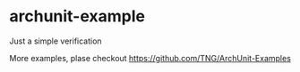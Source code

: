 # archunit-example

Just a simple verification

More examples, plase checkout https://github.com/TNG/ArchUnit-Examples